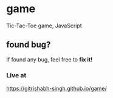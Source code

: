# game
Tic-Tac-Toe game, JavaScript

## found bug?
If found any bug, feel free to **fix it!**

### Live at
https://gitrishabh-singh.github.io/game/
